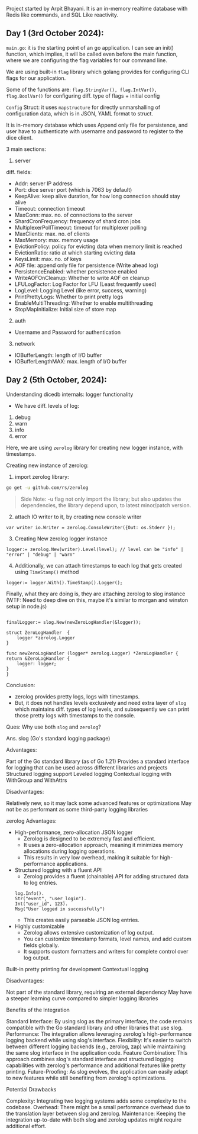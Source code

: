 Project started by Arpit Bhayani. 
It is an in-memory realtime database with Redis like commands, and SQL Like reactivity.

## Day 1 (3rd October 2024):
`main.go`: 
it is the starting point of an go application.
I can see an init() function, which implies, it will be called even before the main function, where we are configuring the flag variables for our command line.


We are using built-in `flag` library which golang provides for configuring CLI flags for our application.

Some of the functions are:
`flag.StringVar(), flag.IntVar(), flag.BoolVar()` for configuring diff. type of flags + initial config

`Config` Struct: it uses `mapstructure` for directly unmarshalling of configuration data, which is in JSON, YAML format to struct.

It is in-memory database which uses Append only file for persistence, and user have to authenticate with username and password to register to the dice client.

3 main sections: 
1. server

diff. fields: 
- Addr: server IP address
- Port: dice server port (which is 7063 by default)
- KeepAlive: keep alive duration, for how long connection should stay alive
- Timeout: connection timeout
- MaxConn: max. no. of connections to the server
- ShardCronFrequency: frequency of shard cron jobs
- MultiplexerPollTimeout: timeout for multiplexer polling
- MaxClients: max. no. of clients
- MaxMemory: max. memory usage
- EvictionPolicy: policy for evicting data when memory limit is reached
- EvictionRatio: ratio at which starting evicting data
- KeysLimit: max. no. of keys
- AOF file: append only file for persistence (Write ahead log)
- PersistenceEnabled: whether persistence enabled
- WriteAOFOnCleanup: Whether to write AOF on cleanup
- LFULogFactor: Log Factor for LFU (Least frequently used)
- LogLevel: Logging Level (like error, success, warning)
- PrintPrettyLogs: Whether to print pretty logs
- EnableMultiThreading: Whether to enable multithreading
- StopMapInitialize: Initial size of store map

2. auth

- Username and Password for authentication

3. network

- IOBufferLength: length of I/O buffer
- IOBufferLengthMAX: max. length of I/O buffer


## Day 2 (5th October, 2024): 
Understanding dicedb internals: logger functionality

- We have diff. levels of log: 
1. debug
2. warn
3. info 
4. error

Here, we are using `zerolog` library for creating new logger instance, with timestamps.

Creating new instance of zerolog:

1. import zerolog library: 
```bash
go get -u github.com/rs/zerolog
```

> Side Note: -u flag not only import the library; but also updates the dependencies, the library depend upon, to latest minor/patch version.

2. attach IO writer to it, by creating new console writer

```golang
var writer io.Writer = zerolog.ConsoleWriter({Out: os.Stderr });
```

3. Creating New zerolog logger instance


```golang
logger:= zerolog.New(writer).Level(level); // level can be "info" | "error" | "debug" | "warn"
```

4. Additionally, we can attach timestamps to each log that gets created using `TimeStamp()` method

```golang
logger:= logger.With().TimeStamp().Logger();
```

Finally, what they are doing is, they are attaching zerolog to slog instance (WTF: Need to deep dive on this, maybe it's similar to morgan and winston setup in node.js)

```golang

finalLogger:= slog.New(newZeroLogHandler(&logger));

struct ZeroLogHandler  {
    logger *zerolog.Logger
}

func newZeroLogHandler (logger* zerolog.Logger) *ZeroLogHandler {
return &ZeroLogHandler {
    logger: logger;
}
}
```

Conclusion: 
- zerolog provides pretty logs, logs with timestamps. 
- But, it does not handles levels exclusively and need extra layer of `slog` which maintains diff. types of log levels, and subsequently we can print those pretty logs with timestamps to the console.

Ques: Why use both `slog` and `zerolog`?

Ans. slog (Go's standard logging package)

Advantages:

Part of the Go standard library (as of Go 1.21)
Provides a standard interface for logging that can be used across different libraries and projects
Structured logging support
Leveled logging
Contextual logging with WithGroup and WithAttrs

Disadvantages:

Relatively new, so it may lack some advanced features or optimizations
May not be as performant as some third-party logging libraries

zerolog
Advantages:

- High-performance, zero-allocation JSON logger
    - Zerolog is designed to be extremely fast and efficient.
    - It uses a zero-allocation approach, meaning it minimizes memory allocations during logging operations.
    - This results in very low overhead, making it suitable for high-performance applications.
- Structured logging with a fluent API
    - Zerolog provides a fluent (chainable) API for adding structured data to log entries.
    ```golang
    log.Info().
    Str("event", "user_login").
    Int("user_id", 123).
    Msg("User logged in successfully")

    ```
    - This creates easily parseable JSON log entries.
- Highly customizable
    - Zerolog allows extensive customization of log output.
    - You can customize timestamp formats, level names, and add custom fields globally.
    - It supports custom formatters and writers for complete control over log output.

Built-in pretty printing for development
Contextual logging

Disadvantages:

Not part of the standard library, requiring an external dependency
May have a steeper learning curve compared to simpler logging libraries

Benefits of the Integration

Standard Interface: By using slog as the primary interface, the code remains compatible with the Go standard library and other libraries that use slog.
Performance: The integration allows leveraging zerolog's high-performance logging backend while using slog's interface.
Flexibility: It's easier to switch between different logging backends (e.g., zerolog, zap) while maintaining the same slog interface in the application code.
Feature Combination: This approach combines slog's standard interface and structured logging capabilities with zerolog's performance and additional features like pretty printing.
Future-Proofing: As slog evolves, the application can easily adapt to new features while still benefiting from zerolog's optimizations.

Potential Drawbacks

Complexity: Integrating two logging systems adds some complexity to the codebase.
Overhead: There might be a small performance overhead due to the translation layer between slog and zerolog.
Maintenance: Keeping the integration up-to-date with both slog and zerolog updates might require additional effort.


